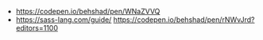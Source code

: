 - https://codepen.io/behshad/pen/WNaZVVQ
- https://sass-lang.com/guide/
https://codepen.io/behshad/pen/rNWvJrd?editors=1100